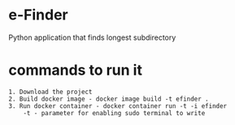# e-Finder
Python application that finds longest subdirectory

# commands to run it
    1. Download the project
    2. Build docker image - docker image build -t efinder .
    3. Run docker container - docker container run -t -i efinder
        -t - parameter for enabling sudo terminal to write
